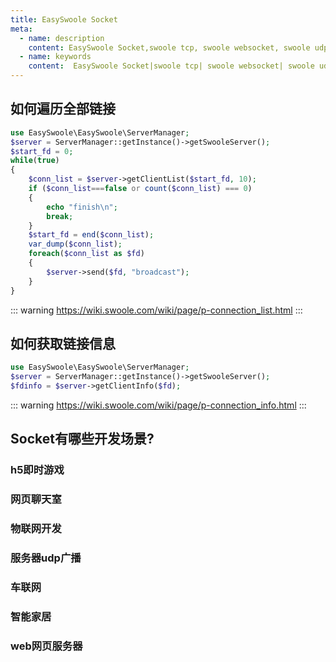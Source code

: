 ```yaml
---
title: EasySwoole Socket
meta:
  - name: description
    content: EasySwoole Socket,swoole tcp, swoole websocket, swoole udp,php websocket
  - name: keywords
    content:  EasySwoole Socket|swoole tcp| swoole websocket| swoole udp|php websocket
---
```


## 如何遍历全部链接
```php
use EasySwoole\EasySwoole\ServerManager;
$server = ServerManager::getInstance()->getSwooleServer();
$start_fd = 0;
while(true)
{
    $conn_list = $server->getClientList($start_fd, 10);
    if ($conn_list===false or count($conn_list) === 0)
    {
        echo "finish\n";
        break;
    }
    $start_fd = end($conn_list);
    var_dump($conn_list);
    foreach($conn_list as $fd)
    {
        $server->send($fd, "broadcast");
    }
}
```


::: warning 
 https://wiki.swoole.com/wiki/page/p-connection_list.html
:::

## 如何获取链接信息

```php
use EasySwoole\EasySwoole\ServerManager;
$server = ServerManager::getInstance()->getSwooleServer();
$fdinfo = $server->getClientInfo($fd);
```

::: warning 
 https://wiki.swoole.com/wiki/page/p-connection_info.html
:::

## Socket有哪些开发场景?

### h5即时游戏

### 网页聊天室

### 物联网开发

### 服务器udp广播

### 车联网

### 智能家居

### web网页服务器